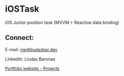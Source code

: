 # iOSTask
iOS Junior position task (MVVM + Reactive data binding)


## Connect:

E-mail: me@liudasbar.dev

LinkedIn: Liudas Baronas

[Portfolio website - Projects](https://liudasbar.dev)
